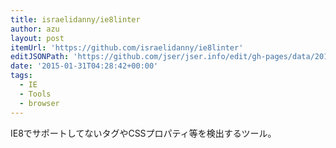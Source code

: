 ```yaml
---
title: israelidanny/ie8linter
author: azu
layout: post
itemUrl: 'https://github.com/israelidanny/ie8linter'
editJSONPath: 'https://github.com/jser/jser.info/edit/gh-pages/data/2015/01/index.json'
date: '2015-01-31T04:28:42+00:00'
tags:
  - IE
  - Tools
  - browser
---
```

IE8でサポートしてないタグやCSSプロパティ等を検出するツール。
